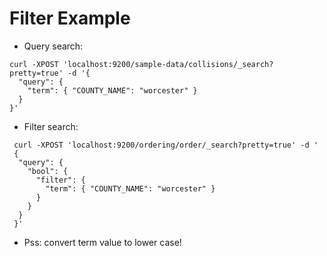 # Filter Example #

* Query search:
```
curl -XPOST 'localhost:9200/sample-data/collisions/_search?pretty=true' -d '{
  "query": {
    "term": { "COUNTY_NAME": "worcester" }
  }
}'
```
* Filter search:
```
 curl -XPOST 'localhost:9200/ordering/order/_search?pretty=true' -d '
 {
  "query": {
    "bool": {
      "filter": {
        "term": { "COUNTY_NAME": "worcester" }
      }
    }
  }
 }'
```
* Pss: convert term value to lower case!